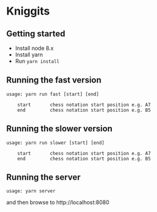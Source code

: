 # Kniggits

## Getting started

* Install node 8.x
* Install yarn
* Run `yarn install`

## Running the fast version

    usage: yarn run fast [start] [end]

        start       chess notation start position e.g. A7
        end         chess notation start position e.g. B5

## Running the slower version

    usage: yarn run slower [start] [end]

        start       chess notation start position e.g. A7
        end         chess notation start position e.g. B5

## Running the server

    usage: yarn server

and then browse to http://localhost:8080
